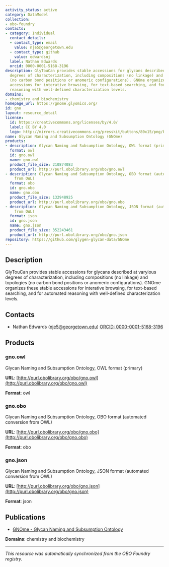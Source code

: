 ```yaml
---
activity_status: active
category: DataModel
collection:
- obo-foundry
contacts:
- category: Individual
  contact_details:
  - contact_type: email
    value: nje5@georgetown.edu
  - contact_type: github
    value: edwardsnj
  label: Nathan Edwards
  orcid: 0000-0001-5168-3196
description: GlyTouCan provides stable accessions for glycans described at varyious
  degrees of characterization, including compositions (no linkage) and topologies
  (no carbon bond positions or anomeric configurations). GNOme organizes these stable
  accessions for interative browsing, for text-based searching, and for automated
  reasoning with well-defined characterization levels.
domains:
- chemistry and biochemistry
homepage_url: https://gnome.glyomics.org/
id: gno
layout: resource_detail
license:
  id: https://creativecommons.org/licenses/by/4.0/
  label: CC BY 4.0
  logo: http://mirrors.creativecommons.org/presskit/buttons/80x15/png/by.png
name: Glycan Naming and Subsumption Ontology (GNOme)
products:
- description: Glycan Naming and Subsumption Ontology, OWL format (primary)
  format: owl
  id: gno.owl
  name: gno.owl
  product_file_size: 210874083
  product_url: http://purl.obolibrary.org/obo/gno.owl
- description: Glycan Naming and Subsumption Ontology, OBO format (automated conversion
    from OWL)
  format: obo
  id: gno.obo
  name: gno.obo
  product_file_size: 132948925
  product_url: http://purl.obolibrary.org/obo/gno.obo
- description: Glycan Naming and Subsumption Ontology, JSON format (automated conversion
    from OWL)
  format: json
  id: gno.json
  name: gno.json
  product_file_size: 352243461
  product_url: http://purl.obolibrary.org/obo/gno.json
repository: https://github.com/glygen-glycan-data/GNOme
---
```

## Description

GlyTouCan provides stable accessions for glycans described at varyious degrees of characterization, including compositions (no linkage) and topologies (no carbon bond positions or anomeric configurations). GNOme organizes these stable accessions for interative browsing, for text-based searching, and for automated reasoning with well-defined characterization levels.

## Contacts

- Nathan Edwards (nje5@georgetown.edu) [ORCID: 0000-0001-5168-3196](https://orcid.org/0000-0001-5168-3196)

## Products

### gno.owl

Glycan Naming and Subsumption Ontology, OWL format (primary)

**URL**: [http://purl.obolibrary.org/obo/gno.owl](http://purl.obolibrary.org/obo/gno.owl)

**Format**: owl

### gno.obo

Glycan Naming and Subsumption Ontology, OBO format (automated conversion from OWL)

**URL**: [http://purl.obolibrary.org/obo/gno.obo](http://purl.obolibrary.org/obo/gno.obo)

**Format**: obo

### gno.json

Glycan Naming and Subsumption Ontology, JSON format (automated conversion from OWL)

**URL**: [http://purl.obolibrary.org/obo/gno.json](http://purl.obolibrary.org/obo/gno.json)

**Format**: json

## Publications

- [GNOme - Glycan Naming and Subsumption Ontology](https://doi.org/10.5281/zenodo.6678278)

**Domains**: chemistry and biochemistry

---

*This resource was automatically synchronized from the OBO Foundry registry.*